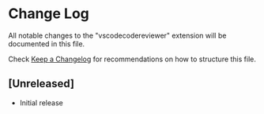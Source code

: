 # Change Log

All notable changes to the "vscodecodereviewer" extension will be documented in this file.

Check [Keep a Changelog](http://keepachangelog.com/) for recommendations on how to structure this file.

## [Unreleased]

- Initial release
